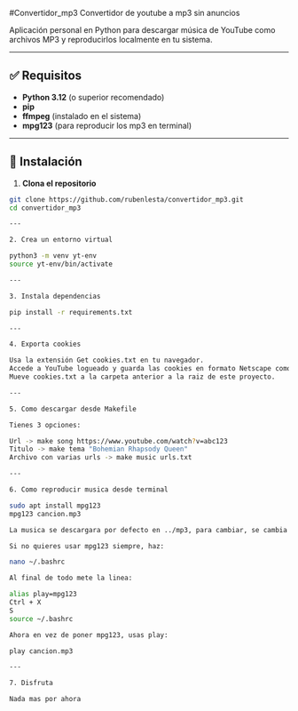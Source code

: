 #Convertidor_mp3
Convertidor de youtube a mp3 sin anuncios

Aplicación personal en Python para descargar música de YouTube como archivos MP3 y reproducirlos localmente en tu sistema.

---

## ✅ Requisitos

- **Python 3.12** (o superior recomendado)
- **pip**
- **ffmpeg** (instalado en el sistema)
- **mpg123** (para reproducir los mp3 en terminal)

---

## 🔧 Instalación

1. **Clona el repositorio**

```bash
git clone https://github.com/rubenlesta/convertidor_mp3.git
cd convertidor_mp3

---

2. Crea un entorno virtual

python3 -m venv yt-env
source yt-env/bin/activate

---

3. Instala dependencias

pip install -r requirements.txt

---

4. Exporta cookies

Usa la extensión Get cookies.txt en tu navegador.
Accede a YouTube logueado y guarda las cookies en formato Netscape como cookies.txt.
Mueve cookies.txt a la carpeta anterior a la raiz de este proyecto.

---

5. Como descargar desde Makefile

Tienes 3 opciones:

Url -> make song https://www.youtube.com/watch?v=abc123
Titulo -> make tema "Bohemian Rhapsody Queen"
Archivo con varias urls -> make music urls.txt

---

6. Como reproducir musica desde terminal

sudo apt install mpg123
mpg123 cancion.mp3

La musica se descargara por defecto en ../mp3, para cambiar, se cambia en convertidor.py

Si no quieres usar mpg123 siempre, haz:

nano ~/.bashrc 

Al final de todo mete la linea:

alias play=mpg123
Ctrl + X
S
source ~/.bashrc

Ahora en vez de poner mpg123, usas play:

play cancion.mp3

---

7. Disfruta

Nada mas por ahora
